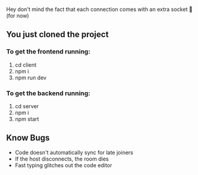 Hey don't mind the fact that each connection comes with an extra socket 🥶 (for now)

## You just cloned the project
### To get the frontend running:
1. cd client
2. npm i
3. npm run dev

### To get the backend running:
1. cd server
2. npm i 
3. npm start  

## Know Bugs
- Code doesn't automatically sync for late joiners
- If the host disconnects, the room dies
- Fast typing glitches out the code editor